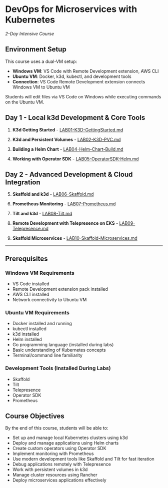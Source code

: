 # DevOps for Microservices with Kubernetes
*2-Day Intensive Course*

## Environment Setup
This course uses a dual-VM setup:
- **Windows VM**: VS Code with Remote Development extension, AWS CLI
- **Ubuntu VM**: Docker, k3d, kubectl, and development tools
- **Connection**: VS Code Remote Development extension connects Windows VM to Ubuntu VM

Students will edit files via VS Code on Windows while executing commands on the Ubuntu VM.

## Day 1 - Local k3d Development & Core Tools

01. **K3d Getting Started** - [LAB01-K3D-GettingStarted.md](labs/LAB01-K3D-GettingStarted.md)

02. **K3d and Persistent Volumes** - [LAB02-K3D-PVC.md](labs/LAB02-K3D-PVC.md)

03. **Building a Helm Chart** - [LAB04-Helm-Chart-Build.md](labs/LAB04-Helm-Chart-Build-new.md)

04. **Working with Operator SDK** - [LAB05-OperatorSDK-Helm.md](labs/LAB05-OperatorSDK-Helm.md)

## Day 2 - Advanced Development & Cloud Integration

05. **Skaffold and k3d** - [LAB06-Skaffold.md](labs/LAB06-Skaffold.md)

06. **Prometheus Monitoring** - [LAB07-Prometheus.md](labs/LAB07-Prometheus.md)

07. **Tilt and k3d** - [LAB08-Tilt.md](labs/Tilt.md)

08. **Remote Development with Telepresence on EKS** - [LAB09-Telepresence.md](labs/LAB09-Telepresence.md)

09. **Skaffold Microservices** - [LAB10-Skaffold-Microservices.md](labs/LAB10-Skaffold-Microservices.md)

---

## Prerequisites

### Windows VM Requirements
- VS Code installed
- Remote Development extension pack installed
- AWS CLI installed
- Network connectivity to Ubuntu VM

### Ubuntu VM Requirements
- Docker installed and running
- kubectl installed
- k3d installed
- Helm installed
- Go programming language (installed during labs)
- Basic understanding of Kubernetes concepts
- Terminal/command line familiarity

### Development Tools (Installed During Labs)
- Skaffold
- Tilt
- Telepresence
- Operator SDK
- Prometheus

## Course Objectives
By the end of this course, students will be able to:
- Set up and manage local Kubernetes clusters using k3d
- Deploy and manage applications using Helm charts
- Create custom operators using Operator SDK
- Implement monitoring with Prometheus
- Use modern development tools like Skaffold and Tilt for fast iteration
- Debug applications remotely with Telepresence
- Work with persistent volumes in k3d
- Manage cluster resources using Rancher
- Deploy microservices applications effectively
